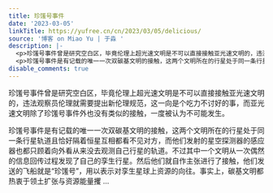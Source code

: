 ```yaml
---
title: 珍馐号事件
date: '2023-03-05'
linkTitle: https://yufree.cn/cn/2023/03/05/delicious/
source: '博客 on Miao Yu | 于淼 '
description: |-
  <p>珍馐号事件曾是研究空白区，毕竟伦理上超光速文明是不可以直接接触亚光速文明的，违法观察员伦理就需要提出新伦理规范，这一向是个吃力不讨好的事，而亚光速文明除了珍馐号事件外也没有类似的接触，一度被认为不可能发生。</p>
  <p>珍馐号事件是有记载的唯一一次双碳基文明的接触，这两个文明所在的行星处于同一条行星轨道且恰好隔着恒星互相都看不见对方，而他们发射的星空探测器的感应器也都只顾着向外看从来没去观测自己行星的轨道。不过其中一个文明从一次偶然的信息回传过程发现了自己的孪生行星。然后他们就自作主张进行了接触，他们发送的飞船就是“珍馐号”，用以表示对孪生星球上资源的向往。事实上，碳基文明都热衷于领土扩张与资源能量攫 ...
disable_comments: true
---
```

<p>珍馐号事件曾是研究空白区，毕竟伦理上超光速文明是不可以直接接触亚光速文明的，违法观察员伦理就需要提出新伦理规范，这一向是个吃力不讨好的事，而亚光速文明除了珍馐号事件外也没有类似的接触，一度被认为不可能发生。</p>
<p>珍馐号事件是有记载的唯一一次双碳基文明的接触，这两个文明所在的行星处于同一条行星轨道且恰好隔着恒星互相都看不见对方，而他们发射的星空探测器的感应器也都只顾着向外看从来没去观测自己行星的轨道。不过其中一个文明从一次偶然的信息回传过程发现了自己的孪生行星。然后他们就自作主张进行了接触，他们发送的飞船就是“珍馐号”，用以表示对孪生星球上资源的向往。事实上，碳基文明都热衷于领土扩张与资源能量攫 ...